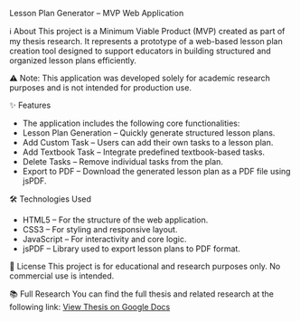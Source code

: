 Lesson Plan Generator – MVP Web Application

ℹ️ About
This project is a Minimum Viable Product (MVP) created as part of my thesis research. It represents a prototype of a web-based lesson plan creation tool designed to support educators in building structured and organized lesson plans efficiently.

⚠️ Note: This application was developed solely for academic research purposes and is not intended for production use.

✨ Features
- The application includes the following core functionalities:
- Lesson Plan Generation – Quickly generate structured lesson plans.
- Add Custom Task – Users can add their own tasks to a lesson plan.
- Add Textbook Task – Integrate predefined textbook-based tasks.
- Delete Tasks – Remove individual tasks from the plan.
- Export to PDF – Download the generated lesson plan as a PDF file using jsPDF.

🛠️ Technologies Used
- HTML5 – For the structure of the web application.
- CSS3 – For styling and responsive layout.
- JavaScript – For interactivity and core logic.
- jsPDF – Library used to export lesson plans to PDF format.

📄 License
This project is for educational and research purposes only. No commercial use is intended.

📚 Full Research
You can find the full thesis and related research at the following link:
[View Thesis on Google Docs](https://docs.google.com/document/d/15jXfRYoqnSyNldHYCx20UTe3n2MgH_tC-bEI5SPMbhY/edit?usp=sharing)
